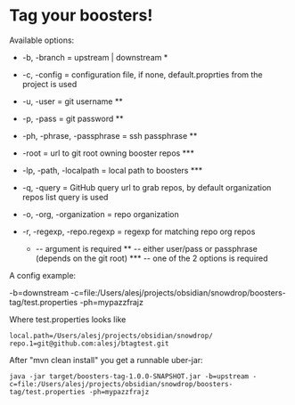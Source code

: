 # Tag your boosters!

Available options:
* -b, -branch = upstream | downstream *
* -c, -config = configuration file, if none, default.proprties from the project is used
* -u, -user = git username **
* -p, -pass = git password **
* -ph, -phrase, -passphrase = ssh passphrase **
* -root = url to git root owning booster repos ***
* -lp, -path, -localpath = local path to boosters ***
* -q, -query = GitHub query url to grab repos, by default organization repos list query is used
* -o, -org, -organization = repo organization
* -r, -regexp, -repo.regexp = regexp for matching repo org repos


    * -- argument is required
    ** -- either user/pass or passphrase (depends on the git root)
    *** -- one of the 2 options is required

A config example:

-b=downstream
-c=file:/Users/alesj/projects/obsidian/snowdrop/boosters-tag/test.properties
-ph=mypazzfrajz

Where test.properties looks like

    local.path=/Users/alesj/projects/obsidian/snowdrop/
    repo.1=git@github.com:alesj/btagtest.git

After "mvn clean install" you get a runnable uber-jar:

    java -jar target/boosters-tag-1.0.0-SNAPSHOT.jar -b=upstream -c=file:/Users/alesj/projects/obsidian/snowdrop/boosters-tag/test.properties -ph=mypazzfrajz
